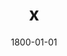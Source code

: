 ---
title: x
date: 1800-01-01
description: Power Grip
thumb: /assets/images/products/300S/300-spg-black-black-l.jpg
image: /assets/images/products/300S/300-spg-black-black-l.jpg
# angler-name: Johnny B. Goode

reel-type: spinning
reel-series: 300 

# location: Someplace, United States
# fish: Some Big Fish
# fish-length: 49 in.
# fish-weight: 78 lbs.
---